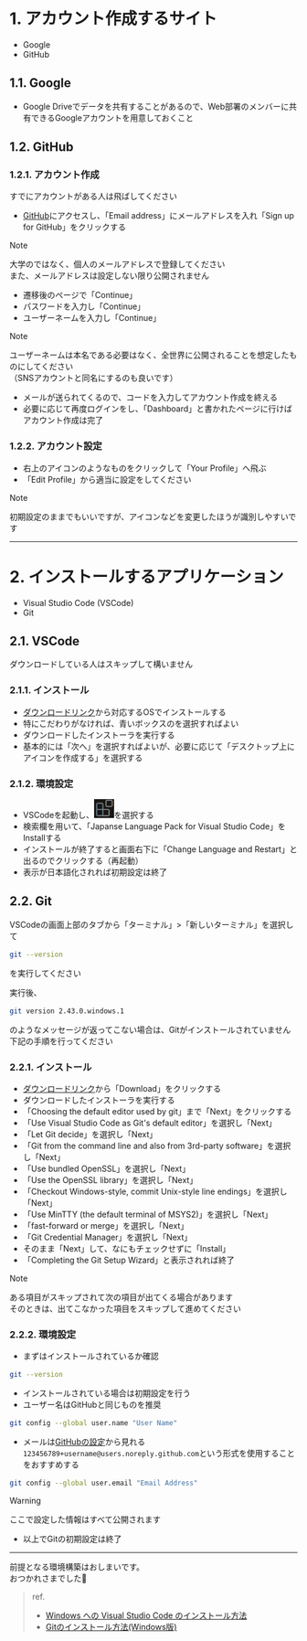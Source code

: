 
# 1. アカウント作成するサイト

- Google
- GitHub

## 1.1. Google

- Google Driveでデータを共有することがあるので、Web部署のメンバーに共有できるGoogleアカウントを用意しておくこと

## 1.2. GitHub

### 1.2.1. アカウント作成

すでにアカウントがある人は飛ばしてください

- [GitHub](https://github.com/)にアクセスし、「Email address」にメールアドレスを入れ「Sign up for GitHub」をクリックする

> [!NOTE]  
> 大学のではなく、個人のメールアドレスで登録してください  
> また、メールアドレスは設定しない限り公開されません

- 遷移後のページで「Continue」
- パスワードを入力し「Continue」
- ユーザーネームを入力し「Continue」

> [!NOTE]  
> ユーザーネームは本名である必要はなく、全世界に公開されることを想定したものにしてください  
> （SNSアカウントと同名にするのも良いです）

- メールが送られてくるので、コードを入力してアカウント作成を終える
- 必要に応じて再度ログインをし、「Dashboard」と書かれたページに行けばアカウント作成は完了

### 1.2.2. アカウント設定

- 右上のアイコンのようなものをクリックして「Your Profile」へ飛ぶ
- 「Edit Profile」から適当に設定をしてください

> [!NOTE]  
> 初期設定のままでもいいですが、アイコンなどを変更したほうが識別しやすいです

---

# 2. インストールするアプリケーション

- Visual Studio Code (VSCode)
- Git

## 2.1. VSCode

ダウンロードしている人はスキップして構いません

### 2.1.1. インストール

- [ダウンロードリンク](https://code.visualstudio.com/download)から対応するOSでインストールする
- 特にこだわりがなければ、青いボックスのを選択すればよい
- ダウンロードしたインストーラを実行する
- 基本的には「次へ」を選択すればよいが、必要に応じて「デスクトップ上にアイコンを作成する」を選択する

### 2.1.2. 環境設定

- VSCodeを起動し、![Extension](images/extension.png)を選択する
- 検索欄を用いて、「Japanse Language Pack for Visual Studio Code」をInstallする
- インストールが終了すると画面右下に「Change Language and Restart」と出るのでクリックする（再起動）
- 表示が日本語化されれば初期設定は終了

## 2.2. Git

VSCodeの画面上部のタブから「ターミナル」>「新しいターミナル」を選択して

```bash
git --version
```

を実行してください

実行後、

```bash
git version 2.43.0.windows.1
```

のようなメッセージが返ってこない場合は、Gitがインストールされていません  
下記の手順を行ってください

### 2.2.1. インストール

- [ダウンロードリンク](https://gitforwindows.org/)から「Download」をクリックする
- ダウンロードしたインストーラを実行する
- 「Choosing the default editor used by git」まで「Next」をクリックする
- 「Use Visual Studio Code as Git's default editor」を選択し「Next」
- 「Let Git decide」を選択し「Next」
- 「Git from the command line and also from 3rd-party software」を選択し「Next」
- 「Use bundled OpenSSL」を選択し「Next」
- 「Use the OpenSSL library」を選択し「Next」
- 「Checkout Windows-style, commit Unix-style line endings」を選択し「Next」
- 「Use MinTTY (the default terminal of MSYS2)」を選択し「Next」
- 「fast-forward or merge」を選択し「Next」
- 「Git Credential Manager」を選択し「Next」
- そのまま「Next」して、なにもチェックせずに「Install」
- 「Completing the Git Setup Wizard」と表示されれば終了

> [!NOTE]
> ある項目がスキップされて次の項目が出てくる場合があります  
> そのときは、出てこなかった項目をスキップして進めてください  

### 2.2.2. 環境設定

- まずはインストールされているか確認

```bash
git --version
```

- インストールされている場合は初期設定を行う
- ユーザー名はGitHubと同じものを推奨

```bash
git config --global user.name "User Name"
```

- メールは[GitHubの設定](https://github.com/settings/emails)から見れる`123456789+username@users.noreply.github.com`という形式を使用することをおすすめする

```bash
git config --global user.email "Email Address"
```

> [!WARNING]  
> ここで設定した情報はすべて公開されます

- 以上でGitの初期設定は終了

---

前提となる環境構築はおしまいです。  
おつかれさまでした🥰

> ref.
>
> - [Windows への Visual Studio Code のインストール方法](https://www602.math.ryukoku.ac.jp/Prog1/vscode-win.html)
> - [Gitのインストール方法(Windows版)](https://qiita.com/T-H9703EnAc/items/4fbe6593d42f9a844b1c)
